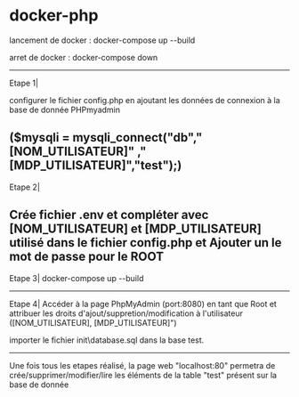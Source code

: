 # docker-php


lancement de docker :
docker-compose up --build

arret de docker :
docker-compose down




----------------------------------
Etape 1|

configurer le fichier config.php en ajoutant les données de connexion à la base de donnée PHPmyadmin

($mysqli = mysqli_connect("db","[NOM_UTILISATEUR]" ,"[MDP_UTILISATEUR]","test");)
----------------------------------
Etape 2|

Crée fichier .env et compléter avec [NOM_UTILISATEUR] et [MDP_UTILISATEUR] utilisé dans le fichier config.php
et Ajouter un le mot de passe pour le ROOT
----------------------------------
Etape 3|
docker-compose up --build

----------------------------------
Etape 4|
Accéder à la page PhpMyAdmin (port:8080) en tant que Root et attribuer les droits d'ajout/suppretion/modification à l'utilisateur ([NOM_UTILISATEUR], [MDP_UTILISATEUR]")

importer le fichier init\database.sql dans la base test.

--------------------------------------------------------------------------------------

Une fois tous les etapes réalisé, la page web "localhost:80" permetra de crée/supprimer/modifier/lire les éléments de la table "test" présent sur la base de donnée